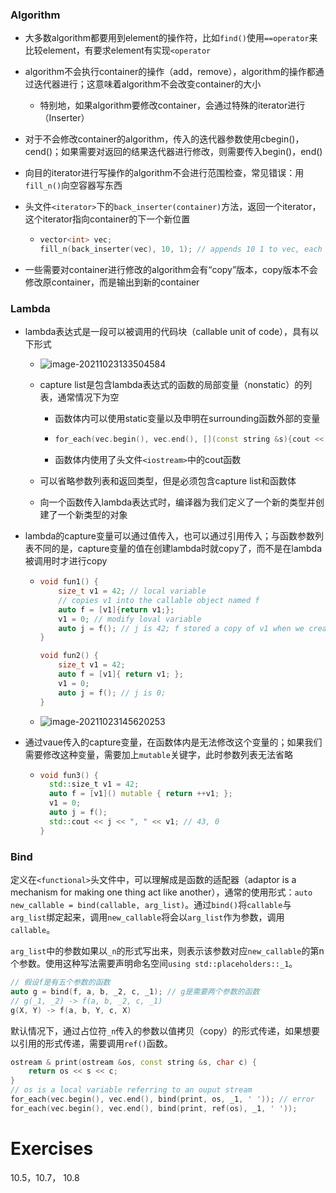 ### Algorithm

- 大多数algorithm都要用到element的操作符，比如`find()`使用`==operator`来比较element，有要求element有实现`<operator`

- algorithm不会执行container的操作（add，remove），algorithm的操作都通过迭代器进行；这意味着algorithm不会改变container的大小

  - 特别地，如果algorithm要修改container，会通过特殊的iterator进行（Inserter）

- 对于不会修改container的algorithm，传入的迭代器参数使用cbegin()，cend()；如果需要对返回的结果迭代器进行修改，则需要传入begin()，end()

- 向目的iterator进行写操作的algorithm不会进行范围检查，常见错误：用`fill_n()`向空容器写东西

- 头文件`<iterator>`下的`back_inserter(container)`方法，返回一个iterator，这个iterator指向container的下一个新位置

  - ```c++
    vector<int> vec;
    fill_n(back_inserter(vec), 10, 1); // appends 10 1 to vec, each assignment will call push_back() on vec
    ```

- 一些需要对container进行修改的algorithm会有“copy”版本，copy版本不会修改原container，而是输出到新的container

### Lambda

- lambda表达式是一段可以被调用的代码块（callable unit of code），具有以下形式

  - ![image-20211023133504584](/home/lxx/CLionProjects/my_cpp_primer_solutions/notes/images/lambda-expression-form.png)

  - capture list是包含lambda表达式的函数的局部变量（nonstatic）的列表，通常情况下为空

    - 函数体内可以使用static变量以及申明在surrounding函数外部的变量

    - ```c++
      for_each(vec.begin(), vec.end(), [](const string &s){cout << s << " ";};
      ```

    - 函数体内使用了头文件`<iostream>`中的cout函数

  - 可以省略参数列表和返回类型，但是必须包含capture list和函数体

  - 向一个函数传入lambda表达式时，编译器为我们定义了一个新的类型并创建了一个新类型的对象

- lambda的capture变量可以通过值传入，也可以通过引用传入；与函数参数列表不同的是，capture变量的值在创建lambda时就copy了，而不是在lambda被调用时才进行copy

  - ```c++
    void fun1() {
        size_t v1 = 42; // local variable
        // copies v1 into the callable object named f
        auto f = [v1]{return v1;};
        v1 = 0; // modify loval variable
        auto j = f(); // j is 42; f stored a copy of v1 when we created it
    }
    
    void fun2() {
        size_t v1 = 42;
        auto f = [v1]{ return v1; };
        v1 = 0;
        auto j = f(); // j is 0;
    }
    ```

  - ![image-20211023145620253](/home/lxx/CLionProjects/my_cpp_primer_solutions/notes/images/capture-rules.png)

- 通过vaue传入的capture变量，在函数体内是无法修改这个变量的；如果我们需要修改这种变量，需要加上`mutable`关键字，此时参数列表无法省略

  - ```c++
    void fun3() {
      std::size_t v1 = 42;
      auto f = [v1]() mutable { return ++v1; };
      v1 = 0;
      auto j = f();
      std::cout << j << ", " << v1; // 43, 0
    }
    ```

### Bind

定义在`<functional>`头文件中，可以理解成是函数的适配器（adaptor is a mechanism for making one thing act like another），通常的使用形式：`auto new_callable = bind(callable, arg_list)`。通过`bind()`将`callable`与`arg_list`绑定起来，调用`new_callable`将会以`arg_list`作为参数，调用`callable`。

`arg_list`中的参数如果以`_n`的形式写出来，则表示该参数对应`new_callable`的第n个参数。使用这种写法需要声明命名空间`using std::placeholders::_1`。

```c++
// 假设f是有五个参数的函数
auto g = bind(f, a, b, _2, c, _1); // g是需要两个参数的函数
// g(_1, _2) -> f(a, b, _2, c, _1)
g(X, Y) -> f(a, b, Y, c, X)
```

默认情况下，通过占位符`_n`传入的参数以值拷贝（copy）的形式传递，如果想要以引用的形式传递，需要调用`ref()`函数。

```c++
ostream & print(ostream &os, const string &s, char c) {
    return os << s << c;
}
// os is a local variable referring to an ouput stream
for_each(vec.begin(), vec.end(), bind(print, os, _1, ' ')); // error
for_each(vec.begin(), vec.end(), bind(print, ref(os), _1, ' '));
```



# Exercises

10.5，10.7， 10.8